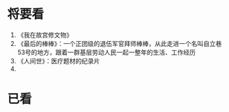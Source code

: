 # 将要看
1. 《我在故宫修文物》
2. 《最后的棒棒》：一个正团级的退伍军官拜师棒棒，从此走进一个名叫自立巷53号的地方，跟着一群基层劳动人民一起一整年的生活、工作经历
3. 《人间世》：医疗题材的纪录片
4. 


# 已看